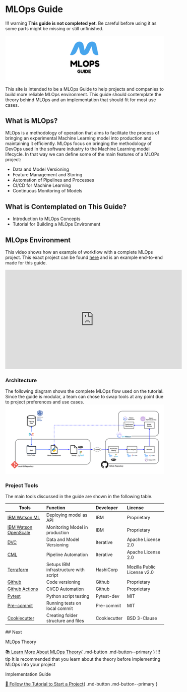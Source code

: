 # MLOps Guide

!!! warning
    **This guide is not completed yet**. Be careful before using it as some parts might be missing or still unfinished.

<img src="./assets/banner.jpg" alt="MlOps Banner" />

This site is intended to be a MLOps Guide to help projects and companies to build more reliable MLOps environment. This guide should contemplate the theory behind MLOps and an implementation that should fit for most use cases.

## What is MLOps?

MLOps is a methodology of operation that aims to facilitate the process of bringing an experimental Machine Learning model into production and maintaining it efficiently. MLOps focus on bringing the methodology of DevOps used in the software industry to the Machine Learning model lifecycle. In that way we can define some of the main features of a MLOPs project:

* Data and Model Versioning
* Feature Management and Storing
* Automation of Pipelines and Processes
* CI/CD for Machine Learning
* Continuous Monitoring of Models

## What is Contemplated on This Guide?

* Introduction to MLOps Concepts
* Tutorial for Building a MLOps Environment

## MLOps Environment
This video shows how an example of workflow with a complete MLOps project. This exact project can be found [here](https://github.com/MLOPsStudyGroup/dvc-gitactions) and is an example end-to-end made for this guide.
<div style="text-align:center"><iframe width="560" height="315" src="https://www.youtube.com/embed/sRQKk4C1dOk" title="YouTube video player" frameborder="0" allow="accelerometer; autoplay; clipboard-write; encrypted-media; gyroscope; picture-in-picture" allowfullscreen></iframe></div>


### Architecture
The following diagram shows the complete MLOps flow used on the tutorial. Since the guide is modular, a team can chose to swap tools at any point due to project preferences and use cases.
<img src="./assets/DiagramMLOPs.png" alt="drawing" />

### Project Tools
The main tools discussed in the guide are shown in the following table.

<center>

| Tools          | Function                   | Developer  | License |
| -------------- |:--------------------------|:-----------|:-----------|
| [IBM Watson ML](https://www.ibm.com/cloud/machine-learning)  | Deploying model as API     | IBM        | Proprietary |
| [IBM Watson OpenScale](https://www.ibm.com/cloud/watson-openscale)  | Monitoring Model in production     | IBM |  Proprietary |
| [DVC](https://dvc.org/)            | Data and Model Versioning  | Iterative  | Apache License 2.0 |
| [CML](https://dvc.org/doc/cml)            | Pipeline Automation        | Iterative    | Apache License 2.0 |
| [Terraform](https://www.terraform.io/)      | Setups IBM infrastructure with script | HashiCorp| Mozilla Public License v2.0 |
| [Github](https://github.com/)         | Code versioning            | Github | Proprietary |
| [Github Actions](https://github.com/features/actions) | CI/CD Automation           | Github | Proprietary |
| [Pytest](https://docs.pytest.org/)         | Python script testing      | Pytest-dev | MIT  |
| [Pre-commit](https://pre-commit.com/)     | Running tests on local commit | Pre-commit | MIT |
| [Cookiecutter](https://github.com/cookiecutter/cookiecutter)   | Creating folder structure and files | Cookiecutter | BSD 3-Clause |

</center>
## Next

MLOps Theory

[📚 Learn More About MLOps Theory](./MLOps/Data/){ .md-button .md-button--primary }
!!! tip
    It is recommended that you learn about the theory before implementing MLOps into your project

Implementation Guide

[📃 Follow the Tutorial to Start a Project](./Structure/project_structure/){ .md-button .md-button--primary }

